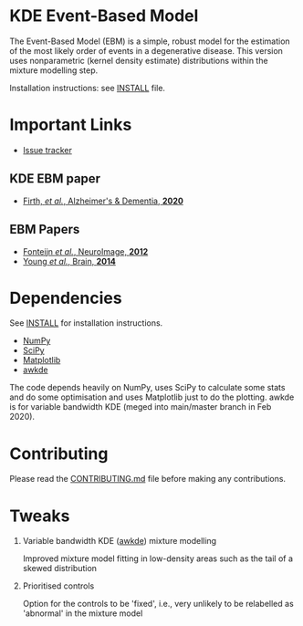 KDE Event-Based Model
=================

The Event-Based Model (EBM) is a simple, robust model for the estimation of the most likely order of events in a degenerative disease. This version uses nonparametric (kernel density estimate) distributions within the mixture modelling step.

Installation instructions: see [INSTALL](INSTALL.md) file.

Important Links
===============

- [Issue tracker](https://github.com/ucl-pond/kde_ebm/issues)

KDE EBM paper
-------------
- [Firth, *et al.*, Alzheimer's & Dementia, **2020**](https://doi.org/10.1002/alz.12083)

EBM Papers
----------
- [Fonteijn *et al.*, NeuroImage, **2012**](https://doi.org/10.1016/j.neuroimage.2012.01.062)
- [Young *et al.*, Brain, **2014**](https://doi.org/10.1093/brain/awu176)

Dependencies
============
See [INSTALL](INSTALL.md) for installation instructions.

- [NumPy](https://github.com/numpy/numpy)
- [SciPy](https://github.com/scipy/scipy)
- [Matplotlib](https://github.com/matplotlib/matplotlib)
- [awkde](https://github.com/noxtoby/awkde)

The code depends heavily on NumPy, uses SciPy to calculate some stats and do some optimisation and uses Matplotlib just to do the plotting. awkde is for variable bandwidth KDE (meged into main/master branch in Feb 2020).

Contributing
============
Please read the [CONTRIBUTING.md](CONTRIBUTING.md) file before making any contributions.

Tweaks
======

1. Variable bandwidth KDE ([awkde](https://github.com/noxtoby/awkde)) mixture modelling

   Improved mixture model fitting in low-density areas such as the tail of a skewed distribution
  
2. Prioritised controls

   Option for the controls to be 'fixed', i.e., very unlikely to be relabelled as 'abnormal' in the mixture model
